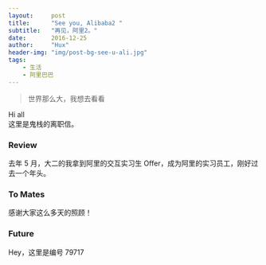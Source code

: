 ```yaml
---
layout:     post
title:      "See you, Alibaba2 "
subtitle:   "再见，阿里2。"
date:       2016-12-25
author:     "Hux"
header-img: "img/post-bg-see-u-ali.jpg"
tags:
    - 生活
    - 阿里巴巴
---
```



> 世界那么大，我想去看看

Hi all  
这里是鬼栈的离职信。

### Review

去年 5 月，大二的我拿到阿里的交互实习生 Offer，成为阿里的实习员工，刚好过去一个年头。


### To Mates

感谢大家这么多天的照顾！  


### Future

Hey，这里是编号 79717